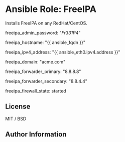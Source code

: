 # Ansible Role: FreeIPA

Installs FreeIPA on any RedHat/CentOS.


freeipa_admin_password: "_Fr331P4_"

freeipa_hostname: "{{ ansible_fqdn }}"

freeipa_ipv4_address: "{{ ansible_eth0.ipv4.address }}"

freeipa_domain: "acme.com"

freeipa_forwarder_primary: "8.8.8.8"

freeipa_forwarder_secondary: "8.8.4.4"

freeipa_firewall_state: started

## License

MIT / BSD

## Author Information
